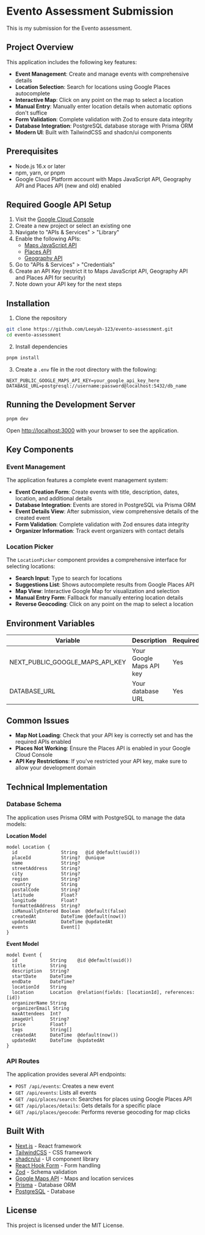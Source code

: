 # Evento Assessment Submission

This is my submission for the Evento assessment.

## Project Overview

This application includes the following key features:

- **Event Management**: Create and manage events with comprehensive details
- **Location Selection**: Search for locations using Google Places autocomplete
- **Interactive Map**: Click on any point on the map to select a location
- **Manual Entry**: Manually enter location details when automatic options don't suffice
- **Form Validation**: Complete validation with Zod to ensure data integrity
- **Database Integration**: PostgreSQL database storage with Prisma ORM
- **Modern UI**: Built with TailwindCSS and shadcn/ui components

## Prerequisites

- Node.js 16.x or later
- npm, yarn, or pnpm
- Google Cloud Platform account with Maps JavaScript API, Geography API and Places API (new and old) enabled

## Required Google API Setup

1. Visit the [Google Cloud Console](https://console.cloud.google.com/)
2. Create a new project or select an existing one
3. Navigate to "APIs & Services" > "Library"
4. Enable the following APIs:
   - [Maps JavaScript API](https://console.cloud.google.com/apis/library/maps-backend.googleapis.com)
   - [Places API](https://console.cloud.google.com/apis/library/places-backend.googleapis.com)
   - [Geography API](https://console.cloud.google.com/apis/library/geography.googleapis.com)
5. Go to "APIs & Services" > "Credentials"
6. Create an API Key (restrict it to Maps JavaScript API, Geography API and Places API for security)
7. Note down your API key for the next steps

## Installation

1. Clone the repository

```bash
git clone https://github.com/Leeyah-123/evento-assessment.git
cd evento-assessment
```

2. Install dependencies

```bash
pnpm install
```

3. Create a `.env` file in the root directory with the following:

```
NEXT_PUBLIC_GOOGLE_MAPS_API_KEY=your_google_api_key_here
DATABASE_URL=postgresql://username:password@localhost:5432/db_name
```

## Running the Development Server

```bash
pnpm dev
```

Open [http://localhost:3000](http://localhost:3000) with your browser to see the application.

## Key Components

### Event Management

The application features a complete event management system:

- **Event Creation Form**: Create events with title, description, dates, location, and additional details
- **Database Integration**: Events are stored in PostgreSQL via Prisma ORM
- **Event Details View**: After submission, view comprehensive details of the created event
- **Form Validation**: Complete validation with Zod ensures data integrity
- **Organizer Information**: Track event organizers with contact details

### Location Picker

The `LocationPicker` component provides a comprehensive interface for selecting locations:

- **Search Input**: Type to search for locations
- **Suggestions List**: Shows autocomplete results from Google Places API
- **Map View**: Interactive Google Map for visualization and selection
- **Manual Entry Form**: Fallback for manually entering location details
- **Reverse Geocoding**: Click on any point on the map to select a location

## Environment Variables

| Variable                        | Description              | Required |
| ------------------------------- | ------------------------ | -------- |
| NEXT_PUBLIC_GOOGLE_MAPS_API_KEY | Your Google Maps API key | Yes      |
| DATABASE_URL                    | Your database URL        | Yes      |

## Common Issues

- **Map Not Loading**: Check that your API key is correctly set and has the required APIs enabled
- **Places Not Working**: Ensure the Places API is enabled in your Google Cloud Console
- **API Key Restrictions**: If you've restricted your API key, make sure to allow your development domain

## Technical Implementation

### Database Schema

The application uses Prisma ORM with PostgreSQL to manage the data models:

**Location Model**
```prisma
model Location {
  id                String   @id @default(uuid())
  placeId           String?  @unique
  name              String?
  streetAddress     String?
  city              String?
  region            String?
  country           String
  postalCode        String?
  latitude          Float?
  longitude         Float?
  formattedAddress  String?
  isManuallyEntered Boolean  @default(false)
  createdAt         DateTime @default(now())
  updatedAt         DateTime @updatedAt
  events            Event[]
}
```

**Event Model**
```prisma
model Event {
  id            String    @id @default(uuid())
  title         String
  description   String?
  startDate     DateTime
  endDate       DateTime?
  locationId    String
  location      Location  @relation(fields: [locationId], references: [id])
  organizerName String
  organizerEmail String
  maxAttendees  Int?
  imageUrl      String?
  price         Float?
  tags          String[]
  createdAt     DateTime  @default(now())
  updatedAt     DateTime  @updatedAt
}
```

### API Routes

The application provides several API endpoints:

- `POST /api/events`: Creates a new event
- `GET /api/events`: Lists all events
- `GET /api/places/search`: Searches for places using Google Places API
- `GET /api/places/details`: Gets details for a specific place
- `GET /api/places/geocode`: Performs reverse geocoding for map clicks

## Built With

- [Next.js](https://nextjs.org/) - React framework
- [TailwindCSS](https://tailwindcss.com/) - CSS framework
- [shadcn/ui](https://ui.shadcn.com/) - UI component library
- [React Hook Form](https://react-hook-form.com/) - Form handling
- [Zod](https://github.com/colinhacks/zod) - Schema validation
- [Google Maps API](https://developers.google.com/maps) - Maps and location services
- [Prisma](https://www.prisma.io/) - Database ORM
- [PostgreSQL](https://www.postgresql.org/) - Database

## License

This project is licensed under the MIT License.
